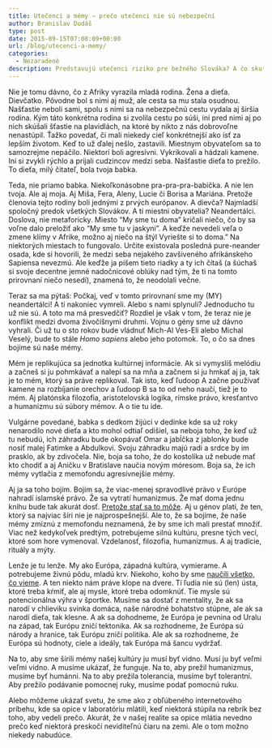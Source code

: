 ```yaml
---
title: Utečenci a mémy – prečo utečenci nie sú nebezpeční
author: Branislav Dudáš
type: post
date: 2015-09-15T07:08:09+00:00
url: /blog/utecenci-a-memy/
categories:
  - Nezaradené
description: Predstavujú utečenci riziko pre bežného Slováka? A čo skutočne zničí Európu a jej civilizáciu? Možno to budeme my sami.
---
```

Nie je tomu dávno, čo z Afriky vyrazila mladá rodina. Žena a dieťa. Dievčatko. Pôvodne bol s nimi aj muž, ale cesta sa mu stala osudnou. Našťastie neboli sami, spolu s nimi sa na nebezpečnú cestu vydala aj širšia rodina. Kým táto konkrétna rodina si zvolila cestu po súši, iní pred nimi aj po nich skúšali šťastie na plavidlách, na ktoré by nikto z nás dobrovoľne nenastúpil. Ťažko povedať, či mali niekedy cieľ konkrétnejší ako ísť za lepším životom. Keď to už ďalej nešlo, zastavili. Miestnym obyvateľom sa to samozrejme nepáčilo. Niektorí boli agresívni. Vykrikovali a hádzali kamene. Iní si zvykli rýchlo a prijali cudzincov medzi seba. Našťastie dieťa to prežilo. To dieťa, milý čitateľ, bola tvoja babka.

Teda, nie priamo babka. Niekoľkonásobne pra-pra-pra-babička. A nie len tvoja. Ale aj moja. Aj Miša, Fera, Aleny, Lucie či Borisa a Mariána. Pretože členovia tejto rodiny boli jednými z prvých európanov. A dievča? Najmladší spoločný predok všetkých Slovákov. A tí miestni obyvatelia? Neandertálci. Doslova, nie metaforicky. Miesto “My sme tu doma” kričali niečo, čo by sa voľne dalo preložiť ako “My sme tu v jaskyni”. A keďže nevedeli veľa o zmene klímy v Afrike, možno aj niečo na štýl Vyriešte si to doma.” Na niektorých miestach to fungovalo. Určite existovala posledná pure-neander osada, kde si hovorili, že medzi seba nejakého zavšiveného afrikánskeho Sapiensa nevezmú. Ale keďže ja píšem tieto riadky a ty ich čítaš (a šúchaš si svoje decentne jemné nadočnicové oblúky nad tým, že ti na tomto prirovnaní niečo nesedí), znamená to, že neodolali večne.

Teraz sa ma pýtaš: Počkaj, veď v tomto prirovnaní sme my (MY) neandertálci! A tí nakoniec vymreli. Alebo s nami splynuli? Jednoducho tu už nie sú. A toto ma má presvedčiť? Rozdiel je však v tom, že teraz nie je konflikt medzi dvoma živočíšnymi druhmi. Vojnu o gény sme už dávno vyhrali. Či už tu o sto rokov bude vládnuť Mich-Al Ves-Eli alebo Michal Veselý, bude to stále *Homo sapiens* alebo jeho potomok. To, o čo sa dnes bojíme sú naše mémy.

Mém je replikujúca sa jednotka kultúrnej informácie. Ak si vymyslíš melódiu a začneš si ju pohmkávať a nalepí sa na mňa a začnem si ju hmkať aj ja, tak je to mém, ktorý sa práve replikoval. Tak isto, keď ľudoop A začne používať kamene na rozbíjanie orechov a ľudoop B sa to od neho naučí, tiež je to mém. Aj platónska filozofia, aristotelovská logika, rímske právo, kresťantvo a humanizmu sú súbory mémov. A o tie tu ide.

Vulgárne povedané, babka s dedkom žijúci v dedinke kde sa už roky nenarodilo nové dieťa a kto mohol odtiaľ odišiel, sa neboja toho, že keď už tu nebudú, ich záhradku bude okopávať Omar a jabĺčka z jablonky bude nosiť malej Fatimke a Abdulkovi. Svoju záhradku majú radi a srdce by im prasklo, ak by zdivočela. Nie, boja sa toho, že do kostolíka už nebude mať kto chodiť a aj Aničku v Bratislave naučia novým móresom. Boja sa, že ich mémy vytlačia z memofondu agresívnejšie mémy.

Aj ja sa toho bojím. Bojím sa, že viac-menej spravodlivé právo v Európe nahradí islamské právo. Že sa vytratí humanizmus. Že mať doma jednu knihu bude tak akurát dosť. <a href="/blog/dost-bolo-jednosmernej-multikulturality/">Pretože stať sa to môže</a>. Aj u génov platí, že ten, ktorý sa najviac šíri nie je najprospešnejší. Ale to, že sa bojíme, že naše mémy zmiznú z memofondu neznamená, že by sme ich mali prestať množiť. Viac než kedykoľvek predtým, potrebujeme silnú kultúru, presne tých vecí, ktoré som hore vymenoval. Vzdelanosť, filozofia, humanizmus. A aj tradície, rituály a mýty.

Lenže je tu lenže. My ako Európa, západná kultúra, vymierame. A potrebujeme živnú pôdu, mladú krv. Niekoho, koho by sme <a href="/blog/o-podstate-vztahov-a-o-tom-co-ma-naucila-nova-spolubyvajuca/">naučili všetko, čo vieme</a>. A ten niekto nám práve klope na dvere. Tí ľudia nie sú (len) ústa, ktoré treba kŕmiť, ale aj mysle, ktoré treba odomknúť. Tie mysle sú potencionálna výhra v športke. Musíme sa dostať z mentality, že ak sa narodí v chlieviku svinka domáca, naše národné bohatstvo stúpne, ale ak sa narodí dieťa, tak klesne. A ak sa dohodneme, že Európa je pevnina od Uralu na západ, tak Európu zničí tektonika. Ak sa rozhodneme, že Európa sú národy a hranice, tak Európu zničí politika. Ale ak sa rozhodneme, že Európa sú hodnoty, ciele a ideály, tak Európa má šancu vydržať.

Na to, aby sme šírili mémy našej kultúry ju musí byť vidno. Musí ju byť veľmi veľmi vidno. A musíme ukázať, že funguje. Na to, aby prežil humanizmus, musíme byť humánni. Na to aby prežila tolerancia, musíme byť tolerantní. Aby prežilo podávanie pomocnej ruky, musíme podať pomocnú ruku.

Alebo môžeme ukázať svetu, že sme ako z obľúbeného internetového príbehu, kde sa opice v laboratóriu mlátili, keď niektorá stúpila na rebrík bez toho, aby vedeli prečo. Akurát, že v našej realite sa opice mlátia nevedno prečo keď niektorá preskočí neviditeľnú čiaru na zemi. Ale o tom možno niekedy nabudúce.